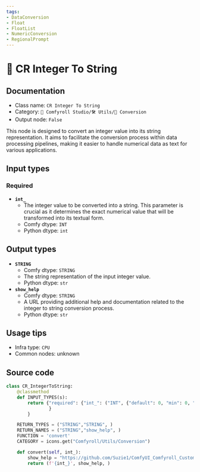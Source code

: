 ```yaml
---
tags:
- DataConversion
- Float
- FloatList
- NumericConversion
- RegionalPrompt
---
```


# 🔧 CR Integer To String
## Documentation
- Class name: `CR Integer To String`
- Category: `🧩 Comfyroll Studio/🛠️ Utils/🔧 Conversion`
- Output node: `False`

This node is designed to convert an integer value into its string representation. It aims to facilitate the conversion process within data processing pipelines, making it easier to handle numerical data as text for various applications.
## Input types
### Required
- **`int_`**
    - The integer value to be converted into a string. This parameter is crucial as it determines the exact numerical value that will be transformed into its textual form.
    - Comfy dtype: `INT`
    - Python dtype: `int`
## Output types
- **`STRING`**
    - Comfy dtype: `STRING`
    - The string representation of the input integer value.
    - Python dtype: `str`
- **`show_help`**
    - Comfy dtype: `STRING`
    - A URL providing additional help and documentation related to the integer to string conversion process.
    - Python dtype: `str`
## Usage tips
- Infra type: `CPU`
- Common nodes: unknown


## Source code
```python
class CR_IntegerToString:
    @classmethod
    def INPUT_TYPES(s):
        return {"required": {"int_": ("INT", {"default": 0, "min": 0, "max": 0xffffffffffffffff, "forceInput": True}),
                }
        }

    RETURN_TYPES = ("STRING","STRING", )
    RETURN_NAMES = ("STRING","show_help", )
    FUNCTION = 'convert'
    CATEGORY = icons.get("Comfyroll/Utils/Conversion")

    def convert(self, int_):
        show_help = "https://github.com/Suzie1/ComfyUI_Comfyroll_CustomNodes/wiki/Conversion-Nodes#cr-integer-to-string"
        return (f'{int_}', show_help, )

```
